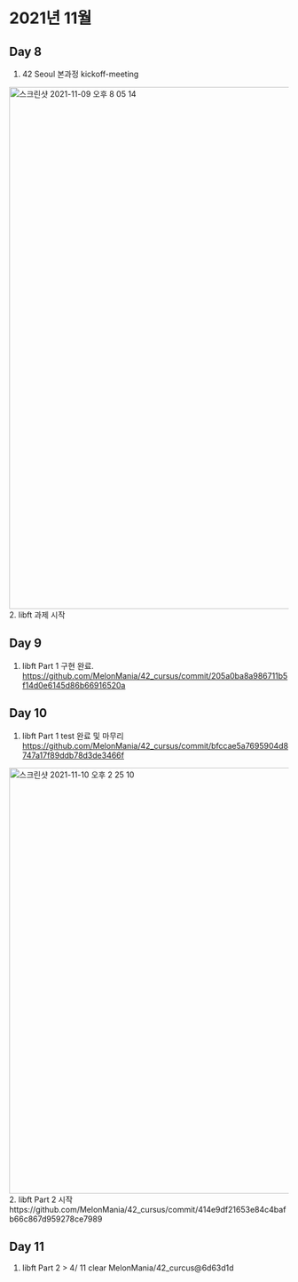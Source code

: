 # 2021년 11월

## Day 8
1. 42 Seoul 본과정 kickoff-meeting
<img width="940" alt="스크린샷 2021-11-09 오후 8 05 14" src="https://user-images.githubusercontent.com/25768897/140913100-e6458d4f-c313-4bd1-9089-8c01adc31d72.png">
2. libft 과제 시작

## Day 9
1. libft Part 1 구현 완료.
https://github.com/MelonMania/42_cursus/commit/205a0ba8a986711b5f14d0e6145d86b66916520a

## Day 10
1. libft Part 1 test 완료 및 마무리
https://github.com/MelonMania/42_cursus/commit/bfccae5a7695904d8747a17f89ddb78d3de3466f
<img width="767" alt="스크린샷 2021-11-10 오후 2 25 10" src="https://user-images.githubusercontent.com/25768897/141072943-179ffd20-b8a8-44bb-8105-49694b8ad687.png">
2. libft Part 2 시작
https://github.com/MelonMania/42_cursus/commit/414e9df21653e84c4bafb66c867d959278ce7989

## Day 11
1. libft Part 2  > 4/ 11 clear
MelonMania/42_curcus@6d63d1d
